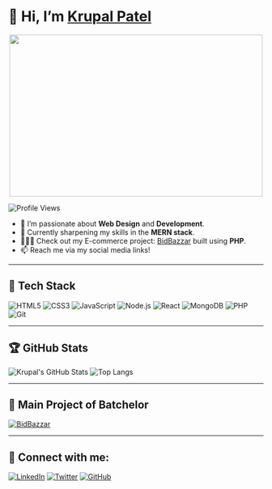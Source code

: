 # 👋 Hi, I’m [Krupal Patel](https://github.com/KrupalPatel17) 

<p align="center">
  <img src="https://media.giphy.com/media/qgQUggAC3Pfv687qPC/giphy.gif" width="500" height="320">
</p>

![Profile Views](https://komarev.com/ghpvc/?username=KrupalPatel17&color=brightgreen)

- 👀 I’m passionate about **Web Design** and **Development**.
- 🌱 Currently sharpening my skills in the **MERN stack**.
- 🧑🏻‍💻 Check out my E-commerce project: [BidBazzar](https://github.com/KrupalPatel17/BidBazzar-Ecommers.git) built using **PHP**.
- 📫 Reach me via my social media links!

---

## 🌟 Tech Stack

![HTML5](https://img.shields.io/badge/-HTML5-E34F26?logo=html5&logoColor=white)
![CSS3](https://img.shields.io/badge/-CSS3-1572B6?logo=css3&logoColor=white)
![JavaScript](https://img.shields.io/badge/-JavaScript-F7DF1E?logo=javascript&logoColor=black)
![Node.js](https://img.shields.io/badge/-Node.js-339933?logo=node.js&logoColor=white)
![React](https://img.shields.io/badge/-React-61DAFB?logo=react&logoColor=black)
![MongoDB](https://img.shields.io/badge/-MongoDB-47A248?logo=mongodb&logoColor=white)
![PHP](https://img.shields.io/badge/-PHP-777BB4?logo=php&logoColor=white)
![Git](https://img.shields.io/badge/-Git-F05032?logo=git&logoColor=white)

---

## 🏆 GitHub Stats
![Krupal's GitHub Stats](https://github-readme-stats.vercel.app/api?username=KrupalPatel17&show_icons=true&theme=radical)
![Top Langs](https://github-readme-stats.vercel.app/api/top-langs/?username=KrupalPatel17&layout=compact&theme=radical)

---

## 📂 Main Project of Batchelor 
[![BidBazzar](https://github-readme-stats.vercel.app/api/pin/?username=KrupalPatel17&repo=BidBazzar-Ecommers&theme=radical)](https://github.com/KrupalPatel17/BidBazzar-Ecommers)

---

## 🔗 Connect with me:
[![LinkedIn](https://img.shields.io/badge/-LinkedIn-0A66C2?logo=linkedin&logoColor=white)](https://www.linkedin.com/in/krupal-patel)
[![Twitter](https://img.shields.io/badge/-Twitter-1DA1F2?logo=twitter&logoColor=white)](https://twitter.com/yourprofile)
[![GitHub](https://img.shields.io/badge/-GitHub-181717?logo=github&logoColor=white)](https://github.com/KrupalPatel17)

